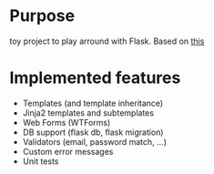 # Purpose

toy project to play arround with Flask. Based on [this](https://blog.miguelgrinberg.com/post/the-flask-mega-tutorial-part-i-hello-world)

# Implemented features

- Templates (and template inheritance)
- Jinja2 templates and subtemplates
- Web Forms (WTForms)
- DB support (flask db, flask migration)
- Validators (email, password match, ...)
- Custom error messages
- Unit tests